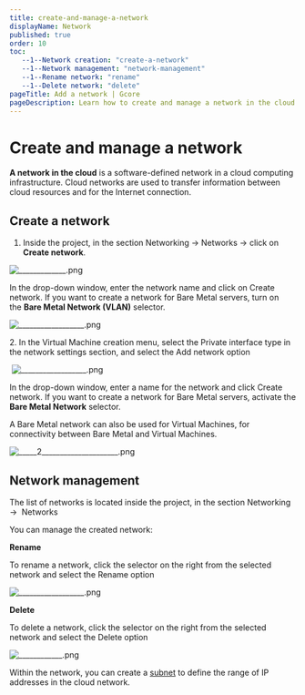 ```yaml
---
title: create-and-manage-a-network
displayName: Network
published: true
order: 10
toc:
   --1--Network creation: "create-a-network"
   --1--Network management: "network-management"
   --1--Rename network: "rename"
   --1--Delete network: "delete"
pageTitle: Add a network | Gcore
pageDescription: Learn how to create and manage a network in the cloud to transfer information between cloud resources and establish an Internet connection.
---
```

# Create and manage a network

**A network in the cloud** is a software-defined network in a cloud computing infrastructure. Cloud networks are used to transfer information between cloud resources and for the Internet connection. 

## Create a network

1.  Inside the project, in the section Networking → Networks → click on **Create network**. 

<img src="https://assets.gcore.pro/docs/cloud/networking/create-and-manage-a-network/_____________.png" alt="_____________.png">

In the drop-down window, enter the network name and click on Create network. If you want to create a network for Bare Metal servers, turn on the **Bare Metal Network (VLAN)** selector. 

<img src="https://assets.gcore.pro/docs/cloud/networking/create-and-manage-a-network/__________________.png" alt="__________________.png">

2\. In the Virtual Machine creation menu, select the Private interface type in the network settings section, and select the Add network option 

 <img src="https://assets.gcore.pro/docs/cloud/networking/create-and-manage-a-network/__________________.png" alt="__________________.png">

In the drop-down window, enter a name for the network and click Create network. If you want to create a network for Bare Metal servers, activate the **Bare Metal Network** selector. 

A Bare Metal network can also be used for Virtual Machines, for connectivity between Bare Metal and Virtual Machines. 

<img src="https://assets.gcore.pro/docs/cloud/networking/create-and-manage-a-network/_____2_____________________.png" alt="_____2_____________________.png">

## Network management

The list of networks is located inside the project, in the section Networking →  Networks  

You can manage the created network: 

 **Rename**  
    
To rename a network, click the selector on the right from the selected network and select the Rename option 

<img src="https://assets.gcore.pro/docs/cloud/networking/create-and-manage-a-network/__________________.png" alt="__________________.png">

 **Delete** 
    
To delete a network, click the selector on the right from the selected network and select the Delete option 

<img src="https://assets.gcore.pro/docs/cloud/networking/create-and-manage-a-network/____________.png" alt="____________.png">

Within the network, you can create a <a href="https://gcore.com/docs/cloud/networking/create-and-manage-a-subnetwork" target="_blank">subnet</a> to define the range of IP addresses in the cloud network.
